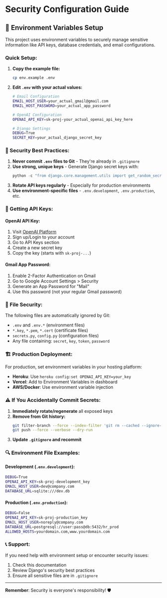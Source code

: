 # Security Configuration Guide

## 🔐 Environment Variables Setup

This project uses environment variables to securely manage sensitive information like API keys, database credentials, and email configurations.

### Quick Setup:

1. **Copy the example file:**
   ```bash
   cp env.example .env
   ```

2. **Edit `.env` with your actual values:**
   ```bash
   # Email Configuration
   EMAIL_HOST_USER=your_actual_gmail@gmail.com
   EMAIL_HOST_PASSWORD=your_actual_app_password
   
   # OpenAI Configuration
   OPENAI_API_KEY=sk-proj-your_actual_openai_api_key_here
   
   # Django Settings
   DEBUG=True
   SECRET_KEY=your_actual_django_secret_key
   ```

### 🚨 Security Best Practices:

1. **Never commit `.env` files to Git** - They're already in `.gitignore`
2. **Use strong, unique keys** - Generate Django secret keys with:
   ```python
   python -c "from django.core.management.utils import get_random_secret_key; print(get_random_secret_key())"
   ```
3. **Rotate API keys regularly** - Especially for production environments
4. **Use environment-specific files** - `.env.development`, `.env.production`, etc.

### 🔑 Getting API Keys:

#### OpenAI API Key:
1. Visit [OpenAI Platform](https://platform.openai.com/)
2. Sign up/Login to your account
3. Go to API Keys section
4. Create a new secret key
5. Copy the key (starts with `sk-proj-...`)

#### Gmail App Password:
1. Enable 2-Factor Authentication on Gmail
2. Go to Google Account Settings > Security
3. Generate an App Password for "Mail"
4. Use this password (not your regular Gmail password)

### 📁 File Security:

The following files are automatically ignored by Git:
- `.env` and `.env.*` (environment files)
- `*.key`, `*.pem`, `*.cert` (certificate files)
- `secrets.py`, `config.py` (configuration files)
- Any file containing: `secret`, `key`, `token`, `password`

### 🏗️ Production Deployment:

For production, set environment variables in your hosting platform:
- **Heroku**: Use `heroku config:set OPENAI_API_KEY=your_key`
- **Vercel**: Add to Environment Variables in dashboard
- **AWS/Docker**: Use environment variable injection

### ⚠️ If You Accidentally Commit Secrets:

1. **Immediately rotate/regenerate** all exposed keys
2. **Remove from Git history:**
   ```bash
   git filter-branch --force --index-filter 'git rm --cached --ignore-unmatch env.example' --prune-empty --tag-name-filter cat -- --all
   git push --force --verbose --dry-run
   ```
3. **Update `.gitignore` and recommit**

### 🔍 Environment File Examples:

#### Development (`.env.development`):
```bash
DEBUG=True
OPENAI_API_KEY=sk-proj-development_key
EMAIL_HOST_USER=dev@company.com
DATABASE_URL=sqlite:///dev.db
```

#### Production (`.env.production`):
```bash
DEBUG=False
OPENAI_API_KEY=sk-proj-production_key
EMAIL_HOST_USER=noreply@company.com
DATABASE_URL=postgresql://user:pass@db:5432/hr_prod
ALLOWED_HOSTS=yourdomain.com,www.yourdomain.com
```

### 📞 Support:

If you need help with environment setup or encounter security issues:
1. Check this documentation
2. Review Django's security best practices
3. Ensure all sensitive files are in `.gitignore`

---
**Remember**: Security is everyone's responsibility! 🛡️
